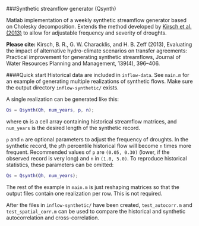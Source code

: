 ###Synthetic streamflow generator (Qsynth)

Matlab implementation of a weekly synthetic streamflow generator based on Cholesky decomposition. Extends the method developed by [Kirsch et al. (2013)](http://dx.doi.org/10.1061/(ASCE)WR.1943-5452.0000287) to allow for adjustable frequency and severity of droughts.

**Please cite:**
Kirsch, B. R., G. W. Characklis, and H. B. Zeff (2013), Evaluating the impact of alternative hydro-climate scenarios on transfer agreements: Practical improvement for generating synthetic streamflows, Journal of Water Resources Planning and Management, 139(4), 396–406.

####Quick start
Historical data are included in `inflow-data`. See `main.m` for an example of generating multiple realizations of synthetic flows. Make sure the output directory `inflow-synthetic/` exists.

A single realization can be generated like this:

```matlab
Qs = Qsynth(Qh, num_years, p, n);
```

where `Qh` is a cell array containing historical streamflow matrices, and `num_years` is the desired length of the synthetic record. 

`p` and `n` are optional parameters to adjust the frequency of droughts. In the synthetic record, the `p`th percentile historical flow will become `n` times more frequent. Recommended values of `p` are `(0.05, 0.30)` (lower, if the observed record is very long) and `n` in `(1.0, 5.0)`. To reproduce historical statistics, these parameters can be omitted:

```matlab
Qs = Qsynth(Qh, num_years);
```

The rest of the example in `main.m` is just reshaping matrices so that the output files contain one realization per row. This is not required.

After the files in `inflow-synthetic/` have been created, `test_autocorr.m` and `test_spatial_corr.m` can be used to compare the historical and synthetic autocorrelation and cross-correlation.
